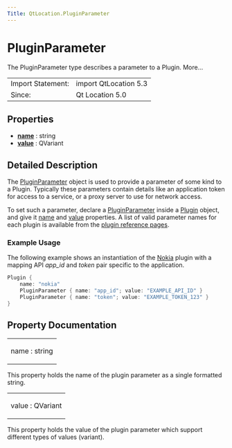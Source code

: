 ```yaml
---
Title: QtLocation.PluginParameter
---
```

        
PluginParameter
===============

<span class="subtitle"></span>
The PluginParameter type describes a parameter to a Plugin. More...

|                   |                       |
|-------------------|-----------------------|
| Import Statement: | import QtLocation 5.3 |
| Since:            | Qt Location 5.0       |

<span id="properties"></span>
Properties
----------

-   ****[name](../../sdk-15.04.1/QtLocation.PluginParameter.md#name-prop)**** : string
-   ****[value](../../sdk-15.04.1/QtLocation.PluginParameter.md#value-prop)**** : QVariant

<span id="details"></span>
Detailed Description
--------------------

The [PluginParameter](../../sdk-15.04.1/QtLocation.PluginParameter.md) object is used to provide a parameter of some kind to a Plugin. Typically these parameters contain details like an application token for access to a service, or a proxy server to use for network access.

To set such a parameter, declare a [PluginParameter](../../sdk-15.04.1/QtLocation.PluginParameter.md) inside a [Plugin](../../sdk-15.04.1/QtLocation.location-places-qml.md#plugin) object, and give it [name](../../sdk-15.04.1/QtLocation.PluginParameter.md#name-prop) and [value](../../sdk-15.04.1/QtLocation.PluginParameter.md#value-prop) properties. A list of valid parameter names for each plugin is available from the [plugin reference pages](../../sdk-15.04.1/QtLocation.qtlocation-index.md#plugin-references-and-parameters).

<span id="example-usage"></span>
### Example Usage

The following example shows an instantiation of the [Nokia](../../sdk-15.04.1/QtLocation.location-plugin-nokia.md) plugin with a mapping API *app\_id* and *token* pair specific to the application.

``` cpp
Plugin {
    name: "nokia"
    PluginParameter { name: "app_id"; value: "EXAMPLE_API_ID" }
    PluginParameter { name: "token"; value: "EXAMPLE_TOKEN_123" }
}
```

Property Documentation
----------------------

<table>
<colgroup>
<col width="100%" />
</colgroup>
<tbody>
<tr class="odd">
<td><p><span id="name-prop"></span><span class="name">name</span> : <span class="type">string</span></p></td>
</tr>
</tbody>
</table>

This property holds the name of the plugin parameter as a single formatted string.

<table>
<colgroup>
<col width="100%" />
</colgroup>
<tbody>
<tr class="odd">
<td><p><span id="value-prop"></span><span class="name">value</span> : <span class="type">QVariant</span></p></td>
</tr>
</tbody>
</table>

This property holds the value of the plugin parameter which support different types of values (variant).

